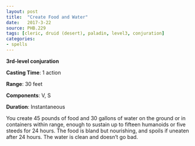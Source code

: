 ```yaml
---
layout: post
title:  "Create Food and Water"
date:   2017-3-22
source: PHB.229
tags: [cleric, druid (desert), paladin, level3, conjuration]
categories:
- spells
---
```


**3rd-level conjuration**

**Casting Time**: 1 action

**Range**: 30 feet

**Components**: V, S

**Duration**: Instantaneous

You create 45 pounds of food and 30 gallons of water on the ground or in containers within range, enough to sustain up to fifteen humanoids or five steeds for 24 hours. The food is bland but nourishing, and spoils if uneaten after 24 hours. The water is clean and doesn’t go bad.
